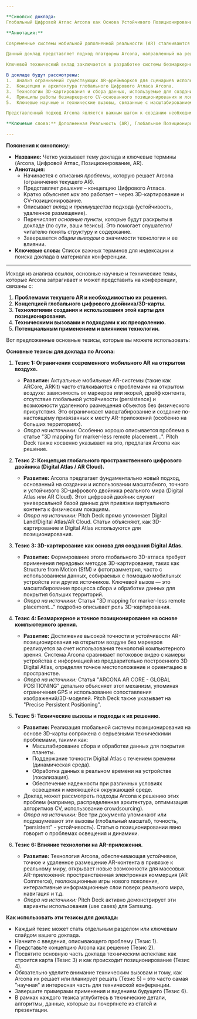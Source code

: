 ```yaml
---

**Синопсис доклада: 
Глобальный Цифровой Атлас Arcona как Основа Устойчивого Позиционирования и Размещения Контента в Мобильной Дополненной Реальности на Открытом Пространстве**

**Аннотация:**

Современные системы мобильной дополненной реальности (AR) сталкиваются с существенными ограничениями, особенно при работе на открытом воздухе и в крупных масштабах. Ключевые проблемы включают нестабильное позиционирование, дрейф виртуального контента, зависимость от физических маркеров или предварительно сохраненных локальных карт, а также отсутствие механизма для точного удаленного размещения AR-объектов без физического присутствия на месте. Эти ограничения серьезно препятствуют созданию и масштабированию массовых, привязанных к реальному миру AR-приложений (таких как геолокационные игры, AR-навигация, пространственная электронная коммерция).

Данный доклад представляет подход платформы Arcona, направленный на решение этих фундаментальных проблем через создание и использование глобального, точного и устойчивого пространственного цифрового двойника реального мира – Цифрового Атласа (Digital Atlas или AR Cloud). Этот атлас формируется с применением передовых методов 3D-картирования, включая фотограмметрию и Structure from Motion, собирая данные с различных источников.

Ключевой технический вклад заключается в разработке системы безмаркерного глобального позиционирования на основе компьютерного зрения. Система Arcona AR Core использует методы сопоставления изображений и 3D-моделей из предварительно построенного Цифрового Атласа с потоковым видео с камеры мобильного устройства. Это позволяет точно и устойчиво определять местоположение и ориентацию пользователя в пространстве, обеспечивая "прилипание" виртуального контента к физическим локациям вне зависимости от времени или сессии, а также возможность его удаленного размещения.

В докладе будут рассмотрены:
1.  Анализ ограничений существующих AR-фреймворков для сценариев использования на открытом воздухе.
2.  Концепция и архитектура глобального Цифрового Атласа Arcona.
3.  Технологии 3D-картирования и сбора данных, используемые для создания и поддержания Атласа.
4.  Принципы работы безмаркерного CV-основанного позиционирования и локализации в реальном времени на основе Цифрового Атласа.
5.  Ключевые научные и технические вызовы, связанные с масштабированием системы, обеспечением точности при динамичных изменениях среды и оптимизацией вычислений для мобильных платформ, а также подходы Arcona к их решению.

Представленный подход Arcona является важным шагом к созданию необходимой инфраструктуры для построения масштабируемой, надежной и повсеместной дополненной реальности, открывая широкие возможности для нового поколения пространственных AR-приложений.

**Ключевые слова:** Дополненная Реальность (AR), Глобальное Позиционирование, Безмаркерное Позиционирование, Компьютерное Зрение, 3D-картирование, Цифровой Атлас (Digital Atlas), AR Cloud, Устойчивое Позиционирование, Структура из Движения (SfM), Фотограмметрия.

---
```


**Пояснения к синопсису:**

*   **Название:** Четко указывает тему доклада и ключевые термины (Arcona, Цифровой Атлас, Позиционирование, AR).
*   **Аннотация:**
    *   Начинается с описания *проблемы*, которую решает Arcona (ограничения текущего AR).
    *   Представляет *решение* – концепцию Цифрового Атласа.
    *   Кратко объясняет *как* это работает – через 3D-картирование и CV-позиционирование.
    *   Описывает *вклад* и *преимущества* подхода (устойчивость, удаленное размещение).
    *   Перечисляет *основные пункты*, которые будут раскрыты в докладе (по сути, ваши тезисы). Это помогает слушателю/читателю понять структуру и содержание.
    *   Завершается *общим выводом* о значимости технологии и ее влиянии.
*   **Ключевые слова:** Список важных терминов для индексации и поиска доклада в материалах конференции.

----------

Исходя из анализа ссылок, основные научные и технические темы, которые Arcona затрагивает и может представить на конференции, связаны с:

1.  **Проблемами текущего AR и необходимостью их решения.**
2.  **Концепцией глобального цифрового двойника/3D-карты.**
3.  **Технологиями создания и использования этой карты для позиционирования.**
4.  **Техническими вызовами и подходами к их преодолению.**
5.  **Потенциальным применением и влиянием технологии.**

Вот предложенные основные тезисы, которые вы можете использовать:

**Основные тезисы для доклада по Arcona:**

1.  **Тезис 1: Ограничения современного мобильного AR на открытом воздухе.**
    *   **Развитие:** Актуальные мобильные AR-системы (такие как ARCore, ARKit) часто сталкиваются с проблемами на открытом воздухе: зависимость от маркеров или якорей, дрейф контента, отсутствие глобальной устойчивости (persistence) и возможности удаленного размещения объектов без физического присутствия. Это ограничивает масштабирование и создание по-настоящему привязанных к месту AR-приложений (особенно на больших территориях).
    *   *Опора на источники:* Особенно хорошо описывается проблема в статье "3D mapping for marker-less remote placement...". Pitch Deck также косвенно указывает на это, предлагая Arcona как решение.

2.  **Тезис 2: Концепция глобального пространственного цифрового двойника (Digital Atlas / AR Cloud).**
    *   **Развитие:** Arcona предлагает фундаментально новый подход, основанный на создании и использовании масштабного, точного и устойчивого 3D-цифрового двойника реального мира (Digital Atlas или AR Cloud). Этот цифровой двойник служит универсальной базой данных для привязки виртуального контента к физическим локациям.
    *   *Опора на источники:* Pitch Deck прямо упоминает Digital Land/Digital Atlas/AR Cloud. Статьи объясняют, как 3D-картирование и Digital Atlas используются для позиционирования.

3.  **Тезис 3: 3D-картирование как основа для создания Digital Atlas.**
    *   **Развитие:** Формирование этого глобального 3D-атласа требует применения передовых методов 3D-картирования, таких как Structure from Motion (SfM) и фотограмметрия, часто с использованием данных, собираемых с помощью мобильных устройств или других источников. Ключевой вызов — это масштабирование процесса сбора и обработки данных для покрытия больших территорий.
    *   *Опора на источники:* Статья "3D mapping for marker-less remote placement..." подробно описывает роль 3D-картирования.

4.  **Тезис 4: Безмаркерное и точное позиционирование на основе компьютерного зрения.**
    *   **Развитие:** Достижение высокой точности и устойчивости AR-позиционирования на открытом воздухе без маркеров реализуется за счет использования технологий компьютерного зрения. Система Arcona сравнивает потоковое видео с камеры устройства с информацией из предварительно построенного 3D Digital Atlas, определяя точное местоположение и ориентацию в пространстве.
    *   *Опора на источники:* Статья "ARCONA AR CORE - GLOBAL POSITIONING" детально объясняет этот механизм, упоминая ограничения GPS и использование сопоставления изображений/3D-моделей. Pitch Deck также указывает на "Precise Persistent Positioning".

5.  **Тезис 5: Технические вызовы и подходы к их решению.**
    *   **Развитие:** Реализация глобальной системы позиционирования на основе 3D-карты сопряжена с серьезными техническими проблемами, такими как:
        *   Масштабирование сбора и обработки данных для покрытия планеты.
        *   Поддержание точности Digital Atlas с течением времени (динамическая среда).
        *   Обработка данных в реальном времени на устройстве (локализация).
        *   Обеспечение надежности при различных условиях освещения и меняющейся окружающей среде.
    *   Доклад может рассмотреть подходы Arcona к решению этих проблем (например, распределенная архитектура, оптимизация алгоритмов CV, использование crowdsourcing).
    *   *Опора на источники:* Все три документа упоминают или подразумевают эти вызовы (глобальный масштаб, точность, "persistent" - устойчивость). Статья о позиционировании явно говорит о проблемах освещения и динамики.

6.  **Тезис 6: Влияние технологии на AR-приложения.**
    *   **Развитие:** Технология Arcona, обеспечивающая устойчивое, точное и удаленное размещение AR-контента в привязке к реальному миру, открывает новые возможности для массовых AR-приложений: пространственная электронная коммерция (AR Commerce), геолокационные игры нового поколения, интерактивные информационные слои поверх реального мира, навигация и т.д.
    *   *Опора на источники:* Pitch Deck активно демонстрирует эти варианты использования (use cases) для Samsung.

**Как использовать эти тезисы для доклада:**

*   Каждый тезис может стать отдельным разделом или ключевым слайдом вашего доклада.
*   Начните с введения, описывающего проблему (Тезис 1).
*   Представьте концепцию Arcona как решение (Тезис 2).
*   Посвятите основную часть доклада техническим аспектам: как строится карта (Тезис 3) и как происходит позиционирование (Тезис 4).
*   Обязательно уделите внимание техническим вызовам и тому, как Arcona их решает или планирует решать (Тезис 5) – это часто самая "научная" и интересная часть для технической конференции.
*   Завершите примерами применения и видением будущего (Тезис 6).
*   В рамках каждого тезиса углубитесь в технические детали, алгоритмы, данные, которые вы почерпнете из статей и презентации.
